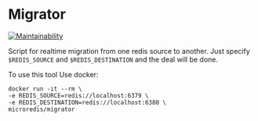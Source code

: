 # Migrator
[![Maintainability](https://api.codeclimate.com/v1/badges/4cd409c1b35085e147af/maintainability)](https://codeclimate.com/github/microredis/migrator/maintainability)

Script for realtime migration from one redis source to another.
Just specify ```$REDIS_SOURCE``` and ```$REDIS_DESTINATION``` and the deal will be done.

To use this tool
Use docker:
```
docker run -it --rm \
-e REDIS_SOURCE=redis://localhost:6379 \
-e REDIS_DESTINATION=redis://localhost:6380 \
microredis/migrator
```
